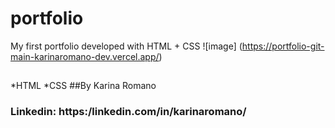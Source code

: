 # portfolio
My first portfolio developed with HTML + CSS
![image] (https://portfolio-git-main-karinaromano-dev.vercel.app/)
##
*HTML
*CSS
##By Karina Romano
### Linkedin: https:/linkedin.com/in/karinaromano/

